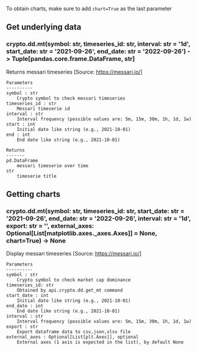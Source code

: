 To obtain charts, make sure to add `chart=True` as the last parameter

## Get underlying data 
### crypto.dd.mt(symbol: str, timeseries_id: str, interval: str = '1d', start_date: str = '2021-09-26', end_date: str = '2022-09-26') -> Tuple[pandas.core.frame.DataFrame, str]

Returns messari timeseries
    [Source: https://messari.io/]

    Parameters
    ----------
    symbol : str
        Crypto symbol to check messari timeseries
    timeseries_id : str
        Messari timeserie id
    interval : str
        Interval frequency (possible values are: 5m, 15m, 30m, 1h, 1d, 1w)
    start : int
        Initial date like string (e.g., 2021-10-01)
    end : int
        End date like string (e.g., 2021-10-01)

    Returns
    -------
    pd.DataFrame
        messari timeserie over time
    str
        timeserie title

## Getting charts 
### crypto.dd.mt(symbol: str, timeseries_id: str, start_date: str = '2021-09-26', end_date: str = '2022-09-26', interval: str = '1d', export: str = '', external_axes: Optional[List[matplotlib.axes._axes.Axes]] = None, chart=True) -> None

Display messari timeseries
    [Source: https://messari.io/]

    Parameters
    ----------
    symbol : str
        Crypto symbol to check market cap dominance
    timeseries_id: str
        Obtained by api.crypto.dd.get_mt command
    start_date : int
        Initial date like string (e.g., 2021-10-01)
    end_date : int
        End date like string (e.g., 2021-10-01)
    interval : str
        Interval frequency (possible values are: 5m, 15m, 30m, 1h, 1d, 1w)
    export : str
        Export dataframe data to csv,json,xlsx file
    external_axes : Optional[List[plt.Axes]], optional
        External axes (1 axis is expected in the list), by default None
